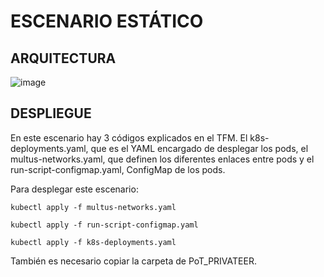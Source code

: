 # ESCENARIO ESTÁTICO
## ARQUITECTURA
![image](https://github.com/user-attachments/assets/14eff26d-f011-427d-a5df-4509b2985dc4)
## DESPLIEGUE 

En este escenario hay 3 códigos explicados en el TFM. El k8s-deployments.yaml, que es el YAML encargado de desplegar los pods, el multus-networks.yaml, que definen los diferentes enlaces entre pods y el run-script-configmap.yaml, ConfigMap de los pods.

Para desplegar este escenario:
```
kubectl apply -f multus-networks.yaml
```
```
kubectl apply -f run-script-configmap.yaml
```
```
kubectl apply -f k8s-deployments.yaml
```

También es necesario copiar la carpeta de PoT_PRIVATEER.
